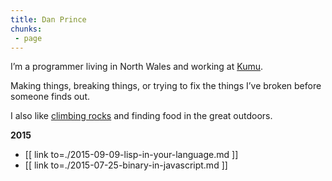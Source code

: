 ```yaml
---
title: Dan Prince
chunks:
 - page
---
```


I’m a programmer living in North Wales and working at [Kumu][kumu].

Making things, breaking things, or trying to fix the things I’ve broken before someone finds out.

I also like [climbing rocks][ukc] and finding food in the great outdoors.

__2015__
* [[ link to=./2015-09-09-lisp-in-your-language.md ]]
* [[ link to=./2015-07-25-binary-in-javascript.md ]]

[kumu]: https://kumu.io
[ukc]: https://www.ukclimbing.com/logbook/showlog.php?id=239908
